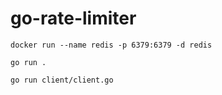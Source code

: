 # go-rate-limiter

```
docker run --name redis -p 6379:6379 -d redis
```

```
go run .
```

```
go run client/client.go
```